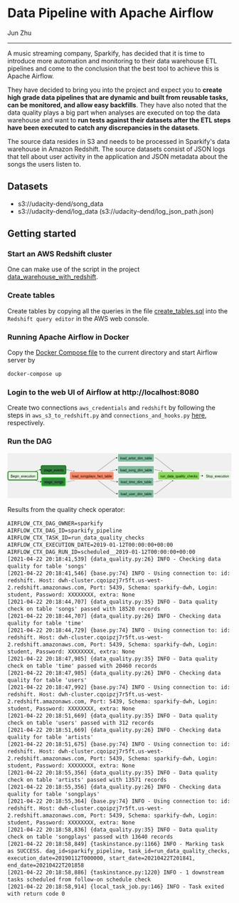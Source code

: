 # Data Pipeline with Apache Airflow

Jun Zhu
___

A music streaming company, Sparkify, has decided that it is time to introduce 
more automation and monitoring to their data warehouse ETL pipelines and come 
to the conclusion that the best tool to achieve this is Apache Airflow.

They have decided to bring you into the project and expect you to **create high 
grade data pipelines that are dynamic and built from reusable tasks, can be 
monitored, and allow easy backfills**. They have also noted that the data quality 
plays a big part when analyses are executed on top the data warehouse and want 
to **run tests against their datasets after the ETL steps have been executed to 
catch any discrepancies in the datasets**.

The source data resides in S3 and needs to be processed in Sparkify's data 
warehouse in Amazon Redshift. The source datasets consist of JSON logs that 
tell about user activity in the application and JSON metadata about the songs 
the users listen to.

## Datasets

- s3://udacity-dend/song_data
- s3://udacity-dend/log_data (s3://udacity-dend/log_json_path.json)

## Getting started

### Start an AWS Redshift cluster

One can make use of the script in the project 
[data_warehouse_with_redshift](../data_warehouse_with_redshift).

### Create tables

Create tables by copying all the queries in the file 
[create_tables.sql](./create_tables.sql)
into the `Redshift query editor` in the AWS web console.

### Running Apache Airflow in Docker

Copy the [Docker Compose file](../dev_envs/airflow_docker/docker-compose.yaml)
to the current directory and start Airflow server by
```sh
docker-compose up
```

### Login to the web UI of Airflow at http://localhost:8080

Create two connections `aws_credentials` and `redshift` by following the steps 
in `aws_s3_to_redshift.py` and `connections_and_hooks.py` 
[here](../dev_envs/airflow_docker/dags), respectively.

### Run the DAG

![](./pipeline.png)

Results from the quality check operator:

```
AIRFLOW_CTX_DAG_OWNER=sparkify
AIRFLOW_CTX_DAG_ID=sparkify_pipeline
AIRFLOW_CTX_TASK_ID=run_data_quality_checks
AIRFLOW_CTX_EXECUTION_DATE=2019-01-12T00:00:00+00:00
AIRFLOW_CTX_DAG_RUN_ID=scheduled__2019-01-12T00:00:00+00:00
[2021-04-22 20:18:41,539] {data_quality.py:26} INFO - Checking data quality for table 'songs'
[2021-04-22 20:18:41,546] {base.py:74} INFO - Using connection to: id: redshift. Host: dwh-cluster.cqoipzj7r5ft.us-west-2.redshift.amazonaws.com, Port: 5439, Schema: sparkify-dwh, Login: student, Password: XXXXXXXX, extra: None
[2021-04-22 20:18:44,707] {data_quality.py:35} INFO - Data quality check on table 'songs' passed with 18520 records
[2021-04-22 20:18:44,707] {data_quality.py:26} INFO - Checking data quality for table 'time'
[2021-04-22 20:18:44,729] {base.py:74} INFO - Using connection to: id: redshift. Host: dwh-cluster.cqoipzj7r5ft.us-west-2.redshift.amazonaws.com, Port: 5439, Schema: sparkify-dwh, Login: student, Password: XXXXXXXX, extra: None
[2021-04-22 20:18:47,985] {data_quality.py:35} INFO - Data quality check on table 'time' passed with 20460 records
[2021-04-22 20:18:47,985] {data_quality.py:26} INFO - Checking data quality for table 'users'
[2021-04-22 20:18:47,992] {base.py:74} INFO - Using connection to: id: redshift. Host: dwh-cluster.cqoipzj7r5ft.us-west-2.redshift.amazonaws.com, Port: 5439, Schema: sparkify-dwh, Login: student, Password: XXXXXXXX, extra: None
[2021-04-22 20:18:51,669] {data_quality.py:35} INFO - Data quality check on table 'users' passed with 312 records
[2021-04-22 20:18:51,669] {data_quality.py:26} INFO - Checking data quality for table 'artists'
[2021-04-22 20:18:51,675] {base.py:74} INFO - Using connection to: id: redshift. Host: dwh-cluster.cqoipzj7r5ft.us-west-2.redshift.amazonaws.com, Port: 5439, Schema: sparkify-dwh, Login: student, Password: XXXXXXXX, extra: None
[2021-04-22 20:18:55,356] {data_quality.py:35} INFO - Data quality check on table 'artists' passed with 13571 records
[2021-04-22 20:18:55,356] {data_quality.py:26} INFO - Checking data quality for table 'songplays'
[2021-04-22 20:18:55,364] {base.py:74} INFO - Using connection to: id: redshift. Host: dwh-cluster.cqoipzj7r5ft.us-west-2.redshift.amazonaws.com, Port: 5439, Schema: sparkify-dwh, Login: student, Password: XXXXXXXX, extra: None
[2021-04-22 20:18:58,836] {data_quality.py:35} INFO - Data quality check on table 'songplays' passed with 13640 records
[2021-04-22 20:18:58,849] {taskinstance.py:1166} INFO - Marking task as SUCCESS. dag_id=sparkify_pipeline, task_id=run_data_quality_checks, execution_date=20190112T000000, start_date=20210422T201841, end_date=20210422T201858
[2021-04-22 20:18:58,886] {taskinstance.py:1220} INFO - 1 downstream tasks scheduled from follow-on schedule check
[2021-04-22 20:18:58,914] {local_task_job.py:146} INFO - Task exited with return code 0

```
